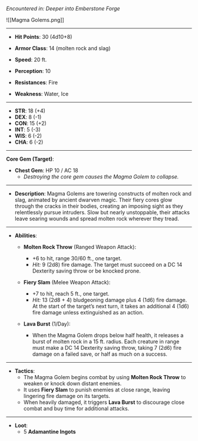 _Encountered in: Deeper into Emberstone Forge_

![[Magma Golems.png]]

---

- **Hit Points**: 30 (4d10+8)
- **Armor Class**: 14 (molten rock and slag)
- **Speed**: 20 ft.
- **Perception**: 10

- **Resistances**: Fire
- **Weakness**: Water, Ice

---

- **STR**: 18 (+4)
- **DEX**: 8 (-1)
- **CON**: 15 (+2)
- **INT**: 5 (-3)
- **WIS**: 6 (-2)
- **CHA**: 6 (-2)

---

**Core Gem (Target)**:

- **Chest Gem**: HP 10 / AC 18
    - _Destroying the core gem causes the Magma Golem to collapse._

---

- **Description**: Magma Golems are towering constructs of molten rock and slag, animated by ancient dwarven magic. Their fiery cores glow through the cracks in their bodies, creating an imposing sight as they relentlessly pursue intruders. Slow but nearly unstoppable, their attacks leave searing wounds and spread molten rock wherever they tread.

---

- **Abilities**:
    - **Molten Rock Throw** (Ranged Weapon Attack):
        - +6 to hit, range 30/60 ft., one target.
        - _Hit:_ 9 (2d8) fire damage. The target must succeed on a DC 14 Dexterity saving throw or be knocked prone.
    
    - **Fiery Slam** (Melee Weapon Attack):
        - +7 to hit, reach 5 ft., one target.
        - _Hit:_ 13 (2d8 + 4) bludgeoning damage plus 4 (1d6) fire damage. At the start of the target’s next turn, it takes an additional 4 (1d6) fire damage unless extinguished as an action.
    
    - **Lava Burst** (1/Day):
        - When the Magma Golem drops below half health, it releases a burst of molten rock in a 15 ft. radius. Each creature in range must make a DC 14 Dexterity saving throw, taking 7 (2d6) fire damage on a failed save, or half as much on a success.

---

- **Tactics**:
    - The Magma Golem begins combat by using **Molten Rock Throw** to weaken or knock down distant enemies.
    - It uses **Fiery Slam** to punish enemies at close range, leaving lingering fire damage on its targets.
    - When heavily damaged, it triggers **Lava Burst** to discourage close combat and buy time for additional attacks.

---

- **Loot**:
    - 5 **Adamantine Ingots**
    